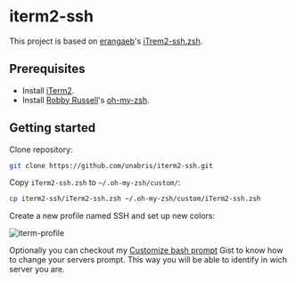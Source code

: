 # iterm2-ssh
This project is based on [erangaeb](https://github.com/erangaeb)'s [iTrem2-ssh.zsh](https://github.com/erangaeb/dev-notes/blob/master/oh-my-zsh/iTrem2-ssh.zsh).

## Prerequisites

* Install [iTerm2](https://www.iterm2.com/).
* Install [Robby Russell](https://github.com/robbyrussell)'s [oh-my-zsh](https://github.com/robbyrussell/oh-my-zsh).

## Getting started

Clone repository:
```bash
git clone https://github.com/unabris/iterm2-ssh.git
```

Copy `iTerm2-ssh.zsh` to `~/.oh-my-zsh/custom/`:
```bash
cp iterm2-ssh/iTerm2-ssh.zsh ~/.oh-my-zsh/custom/iTerm2-ssh.zsh
```

Create a new profile named SSH and set up new colors:

![iterm-profile](https://cloud.githubusercontent.com/assets/14099193/15497814/d2043cce-219c-11e6-8767-e23adee8a4d7.png)

Optionally you can checkout my [Customize bash prompt](https://gist.github.com/unabris/956bb424549b5d802e8bd11c997f7497) Gist to know how to change your servers prompt. This way you will be able to identify in wich server you are.
